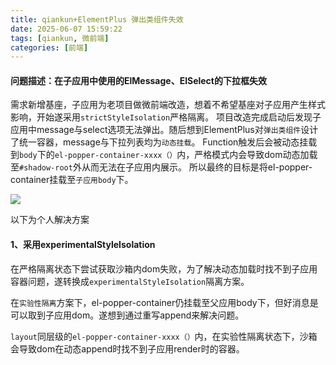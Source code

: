 ```yaml
---
title: qiankun+ElementPlus 弹出类组件失效
date: 2025-06-07 15:59:22
tags: [qiankun, 微前端]
categories: [前端]
---
```


#### 问题描述：在子应用中使用的ElMessage、ElSelect的下拉框失效

需求新增基座，子应用为老项目做微前端改造，想着不希望基座对子应用产生样式影响，开始遂采用`strictStyleIsolation`严格隔离。
项目改造完成启动后发现子应用中message与select选项无法弹出。随后想到ElementPlus对`弹出类组件`设计了统一容器，message与下拉列表均为`动态挂载`。
Function触发后会被动态挂载到`body`下的`el-popper-container-xxxx（）`内，严格模式内会导致dom动态加载至`#shadow-root`外从而无法在子应用内展示。
所以最终的目标是将el-popper-container挂载至`子应用body`下。

![](shadow-root.png)

以下为个人解决方案

#### 1、采用experimentalStyleIsolation

在严格隔离状态下尝试获取沙箱内dom失败，为了解决动态加载时找不到子应用容器问题，遂转换成`experimentalStyleIsolation`隔离方案。

在`实验性隔离`方案下，el-popper-container仍挂载至父应用body下，但好消息是可以取到子应用dom。遂想到通过重写append来解决问题。


`layout`同层级的`el-popper-container-xxxx（）`内，在实验性隔离状态下，沙箱会导致dom在动态append时找不到子应用render时的容器。
